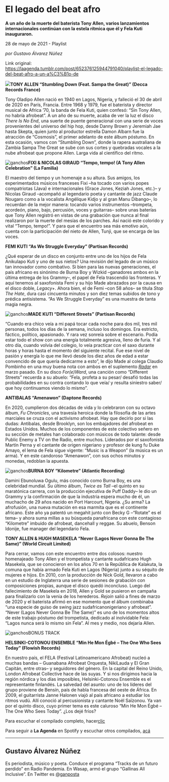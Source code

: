 # El legado del beat afro

**A un año de la muerte del baterista Tony Allen, varios lanzamientos internacionales continúan con la estela rítmica que él y Fela Kuti inauguraron.**

28 de mayo de 2021 - Playlist

_por Gustavo Álvarez Núñez_

Link original: https://laagenda.tumblr.com/post/652376125944791040/playlist-el-legado-del-beat-afro-a-un-a%C3%B1o-de

![](https://64.media.tumblr.com/00236311c13231041641f17af64793fa/cffa574a88d92eff-03/s500x750/754412528aebf8ccc886f71f551314e1f9ee6526.jpg)**TONY ALLEN “Stumbling Down (Feat. Sampa the Great)” (Decca Records France)**  

Tony Oladipo Allen nació en 1940 en Lagos, Nigeria, y falleció el 30 de abril de 2020 en París, Francia. Entre 1968 y 1979, fue el baterista y director musical de Africa ’70, la banda de Fela Kuti, quien confesó: “Sin Tony Allen, no habría afrobeat”. A un año de su muerte, acaba de ver la luz el disco *There Is No End*, una suerte de puente generacional con una serie de voces provenientes del universo del hip hop, desde Danny Brown y Jeremiah Jae hasta Skepta, quien junto al productor estrella Damon Albarn fue la atracción de “Cosmosis”, el primer adelanto de este álbum póstumo. En esta ocasión, vamos con “Stumbling Down”, donde la rapera australiana de Zambia Sampa The Great se sube con sus cortes y quebradas vocales a la nube afrobeat que propone Allen. Larga vida al científico del ritmo.

![ganchos](https://64.media.tumblr.com/a62d0c21857d03cc7111ebf11c2d15c7/cffa574a88d92eff-6d/s500x750/0d9c4ff14750aef01ae1392f7c2b57b5b4b8b305.jpg)**FIXI & NICOLAS GIRAUD “Tempo, tempo! (A Tony Allen Celebration” (La Familia)**  

El maestro del tiempo y un homenaje a su altura. Sus amigos, los experimentados músicos franceses Fixi –ha tocado con varios popes compatriotas (Java) e internacionales (Grace Jones, Keziah Jones, etc.)– y Nicolas Giraud –acompañó al legendario poeta y cantante de jazz Claude Nougaro como a la vocalista Angélique Kidjo y al gran Manu Dibango–, lo recuerdan de la mejor manera: tocando varios instrumentos –trompeta, acordeón, piano, bajo, percusión, voces y guitarras– sobre unas baterías que Tony Allen registró en vistas de una grabación que nunca al final realizaron por la muerte del mesías de los parches. Así nació este colorido y vital “Tempo, tempo!”. Y para que el encuentro sea más emotivo aún, cuenta con la participación del nieto de Allen, Tunji, que se encarga de las voces.

**FEMI KUTI “As We Struggle Everyday” (Partisan Records)**  

¿Qué esperar de un disco en conjunto entre uno de los hijos de Fela Anikulapo Kuti y uno de sus nietos? Una revisión del legado de un músico tan innovador como combativo. Si bien para las nuevas generaciones, el país africano es sinónimo de Burna Boy y Wizkid –ganadores ambos en la última entrega de los Grammy–, el papel de Fela trascendió las fronteras. Y aquí tenemos al saxofonista Femi y su hijo Made abrazados por la causa en el disco doble, *Legacy+*. Ahora bien, el de Femi –con 58 años– se titula *Stop The Hate*, dura casi cincuenta minutos y son diez temas subidos de tono y prédica antisistema. “As We Struggle Everyday” es una muestra de tanta magia negra. 

![ganchos](https://64.media.tumblr.com/3e7d644220bed99a760ba1e6030081b1/cffa574a88d92eff-58/s500x750/3a0a922919b89a1624eebd84222588479c1a0b82.jpg)**MADE KUTI “Different Streets” (Partisan Records)**  

“Cuando era chico veía a mi papá tocar cada noche para dos mil, tres mil personas, todos los días de la semana, incluso los domingos. Era estricto, fáctico, político, apasionado. Y rara vez sonreía sobre el escenario. Podía estar todo el show con una energía totalmente agresiva, lleno de furia. Y al otro día, cuando volvía del colegio, lo veía practicar con el saxo durante horas y horas hasta el momento del siguiente recital. Fue ese nivel de pasión y energía lo que me llevó desde los diez años de edad a estar convencido de que quería dedicarme a esto”, le dijo Made al colega Claudio Pombinho en una muy buena nota con ambos en el suplemento [*Radar*](https://www.pagina12.com.ar/330535-la-leyenda-del-musico-y-activista-nigeriano-fela-kuti-el-inv) en marzo pasado. En su disco *For(e)Ward*, una canción como “Different Streets” recuerda a su abuelo: “Fela, profeta a su pesar/ desafió todas las probabilidades en su contra contando lo que veía/ y resulta siniestro saber/ que hoy continuamos viendo lo mismo”.

**ANTIBALAS “Amenawon” (Daptone Records)**  

En 2020, cumplieron dos décadas de vida y lo celebraron con su octavo álbum, *Fu Chronicles*, una travesía heroica donde la filosofía de las artes marciales se cruza con el activismo afrobeat. Hay que decirlo por si las dudas: Antibalas, desde Brooklyn, son los embajadores del afrobeat en Estados Unidos. Muchos de los componentes de este colectivo señero en su sección de metales han colaborado con músicos de todo talante: desde Public Enemy a TV on the Radio, entre muchos. Liderados por el saxofonista Martín Perna y el cantante de origen nigeriano y profesor de kung fu Duke Amayo, el lema de Fela sigue vigente: “Music is a Weapon” (la música es un arma). Y en este candoroso “Amenawon”, con sus ochos minutos y monedas, redoblan la apuesta.

![ganchos](https://64.media.tumblr.com/896d95f8096bd0219473a91b20318ae2/cffa574a88d92eff-ba/s500x750/6fe5b41de71fad13d706aa9e31c30d9e361e8750.jpg)**BURNA BOY “Kilometre” (Atlantic Recording)**  

Damini Ebunoluwa Ogulu, más conocido como Burna Boy, es una celebridad mundial. Su último álbum, *Twice as Tall* –el quinto en su maratónica carrera, con la producción ejecutiva de Puff Daddy– le dio un Grammy y la confirmación de que la industria espera mucho de él, un muchacho de 29 años nacido en Port Harcourt, Nigeria. ¿Su arma? La afrofusión, una nueva mutación en esa marmita que es el continente africano. Este año ya patentó un megahit junto con Becky G –“Rotate” es el tema– y ahora suma millas a su búsqueda panafricana con este contagioso “Kilometre” imbuido de afrobeat, dancehall y reggae. Su abuelo, Benson Idonije, fue manager del legendario Fela.

**TONY ALLEN & HUGH MASEKELA “Never (Lagos Never Gonna Be The Same)” (World Circuit Limited)**  

Para cerrar, vamos con este encuentro entre dos colosos: nuestro homenajeado Tony Allen y el trompetista y cantante sudafricano Hugh Masekela, que se conocieron en los años 70 en la República de Kalakuta, la comuna que había armado Fela Kuti en Lagos (Nigeria) junto a su séquito de mujeres e hijos. En 2010, con la producción de Nick Gold, llevaron a cabo en un estudio de Inglaterra una serie de sesiones de grabación con composiciones propias, aunque el disco quedó inconcluso. Luego del fallecimiento de Masekela en 2018, Allen y Gold se pusieron en campaña para finalizarlo con la venia de los herederos. *Rejoin* salió a fines de marzo de 2020 y el baterista afirmó en ese momento que el álbum combinaba “una especie de guiso de swing jazz sudafricanonigeriano y afrobeat”. “Never (Lagos Never Gonna Be The Same)” es uno de los momentos altos de este trabajo póstumo del trompetista, dedicado al inolvidable Fela: “Lagos nunca será lo mismo sin Fela”. Al mes y medio, nos dejaría Allen.

![ganchos](https://64.media.tumblr.com/476cd17d920adf890170fa2e2c30ba91/cffa574a88d92eff-44/s500x750/6b871bfbf63914f2f309416739eedf79abe30395.jpg)BONUS TRACK

**HELSINKI-COTONOU ENSEMBLE “Min He Mon Égbé – The One Who Sees Today” (Flowish Records)**  

En nuestro país, el FELA (Festival Latinoamericano Afrobeat) nucleó a muchas bandas – Guanabana Afrobeat Orquesta, NikiLauda y El Gran Capitán, entre otras– y seguidores del género. En la capital del Reino Unido, London Afrobeat Collective hace de las suyas. Y si nos dirigimos hacia la región nórdica y los días imposibles, Helsinki-Cotonou Ensemble es el representante finlandés. La salvedad del asunto: uno de los líderes del grupo proviene de Bensín, país de habla francesa del oeste de África. En 2009, el guitarrista Janne Halonen viajó al país africano a estudiar los ritmos vudú. Allí conoció al percusionista y cantante Noël Saïzonou. Ya van por el quinto disco, cuyo primer tema es este caluroso “Min He Mon Égbé – The One Who Sees Today”. ¿Los dejé fríos?

Para escuchar el compilado completo, hacer[clic](https://t.umblr.com/redirect?z=https%3A%2F%2Fopen.spotify.com%2Fembed%2Fplaylist%2F7xy9nUwSh0aPAOc0SgFm58&t=YmUyNjBkMjY0NTMxZDk2MmIyMGQzYWQ5MDYyODgyMjc1ODFkZTAzMyxiYXV4YjdWYQ%3D%3D&b=t%3AXDz46txpppLgDp7rJlWQpw&p=https%3A%2F%2Flaagenda.tumblr.com%2Fpost%2F652376125944791040%2Fplaylist-el-legado-del-beat-afro-a-un-a%25C3%25B1o-de&m=1&ts=1705436610)

Para seguir a **La Agenda** en Spotify y escuchar otros compilados, [acá](https://t.umblr.com/redirect?z=https%3A%2F%2Fopen.spotify.com%2Fuser%2Fsw7jovcft51wn1tjheb4njibk&t=MjJkMzg4OGQ1N2Y0MjQwYTY1ZmU0Mzc5YTRlZTExYzhiYzEyNGJiYSxiYXV4YjdWYQ%3D%3D&b=t%3AXDz46txpppLgDp7rJlWQpw&p=https%3A%2F%2Flaagenda.tumblr.com%2Fpost%2F652376125944791040%2Fplaylist-el-legado-del-beat-afro-a-un-a%25C3%25B1o-de&m=1&ts=1705436610)

  




---

 Gustavo Álvarez Núñez
----------------------

Es periodista, músico y poeta. Conduce el programa “Tracks de un futuro perdido” en Radio Pandemia. En Wasap, armó el grupo “Gallinas All Inclusive”. En Twitter es [@ganposta](https://twitter.com/ganposta?lang=es)

